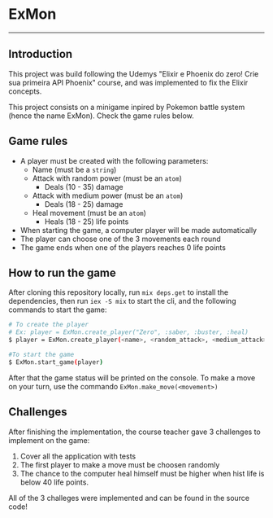 # ExMon
---
## Introduction
This project was build following the Udemys "Elixir e Phoenix do zero! Crie sua primeira API Phoenix" course, and was implemented to fix the Elixir concepts.

This project consists on a minigame inpired by Pokemon battle system (hence the name ExMon). Check the game rules below.

## Game rules
- A player must be created with the following parameters:
    - Name (must be a `string`)
    - Attack with random power (must be an `atom`)
        - Deals (10 - 35) damage
    - Attack with medium power (must be an `atom`)
        - Deals (18 - 25) damage
    - Heal movement (must be an `atom`)
        - Heals (18 - 25) life points 
- When starting the game, a computer player will be made automatically
- The player can choose one of the 3 movements each round
- The game ends when one of the players reaches 0 life points

## How to run the game
After cloning this repository locally, run `mix deps.get` to install the dependencies, then run `iex -S mix` to start the cli, and the following commands to start the game:
```sh
# To create the player
# Ex: player = ExMon.create_player("Zero", :saber, :buster, :heal)
$ player = ExMon.create_player(<name>, <random_attack>, <medium_attack>, <heal_move>)

#To start the game
$ ExMon.start_game(player)
```

After that the game status will be printed on the console. To make a move on your turn, use the commando `ExMon.make_move(<movement>)`

## Challenges
After finishing the implementation, the course teacher gave 3 challenges to implement on the game:
1. Cover all the application with tests
2. The first player to make a move must be choosen randomly
3. The chance to the computer heal himself must be higher when hist life is below 40 life points.

All of the 3 challeges were implemented and can be found in the source code!
